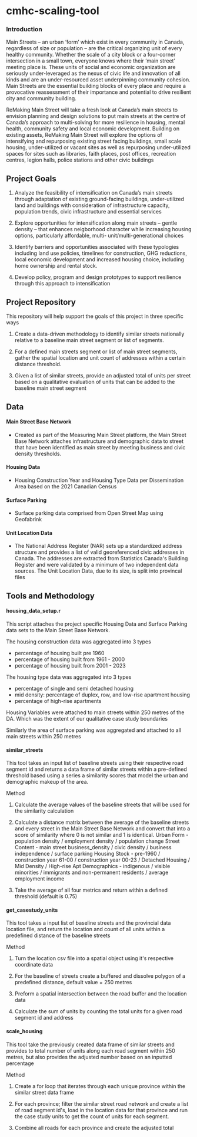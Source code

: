 # cmhc-scaling-tool

### Introduction

Main Streets – an urban ‘form’ which exist in every community in Canada, regardless of size or population – are the critical organizing unit of every healthy community. Whether the scale of a city block or a four-corner intersection in a small town, everyone knows where their ‘main street’ meeting place is. These units of social and economic organization are seriously under-leveraged as the nexus of civic life and innovation of all kinds and are an under-resourced asset underpinning community cohesion. Main Streets are the essential building blocks of every place and require a provocative reassessment of their importance and potential to drive resilient city and community building.


ReMaking Main Street will take a fresh look at Canada’s main streets to envision planning and design solutions to put main streets at the centre of Canada’s approach to multi-solving for more resilience in housing, mental health, community safety and local economic development. Building on existing assets, ReMaking Main Street will explore the options of intensifying and repurposing existing street facing buildings, small scale housing, under-utilized or vacant sites as well as repurposing under-utilized 
spaces for sites such as libraries, faith places, post offices, recreation centres, legion halls, police stations and other civic buildings


## Project Goals

1. Analyze the feasibility of intensification on Canada’s main streets through adaptation of existing ground-facing buildings, under-utilized land and buildings with consideration of infrastructure capacity, population trends, civic infrastructure and essential services

2. Explore opportunities for intensification along main streets – gentle density – that enhances neigborhood character while increasing housing options, particularly affordable, multi- unit/multi-generational choices

3. Identify barriers and opportunities associated with these typologies including land use policies, timelines for construction, GHG reductions, local economic development and increased housing choice, including home ownership and rental stock.

4. Develop policy, program and design prototypes to support resilience through this approach to 
intensification


## Project Repository

This repository will help support the goals of this project in three specific ways

1. Create a data-driven methodology to identify similar streets nationally relative to a baseline main street segment or list of segments.

2. For a defined main streets segment or list of main street segments, gather the spatial location and unit count of addresses within a certain distance threshold.

3. Given a list of similar streets, provide an adjusted total of units per street based on a qualitative evaluation of units that can be added to the baseline main street segment


## Data

#### Main Street Base Network
 - Created as part of the Measuring Main Street platform, the Main Street Base Network attaches infrastructure and demographic data to street that have been identified as main street by meeting business and civic density thresholds.
 
#### Housing Data
 - Housing Construction Year and Housing Type Data per Dissemination Area based on the 2021 Canadian Census

#### Surface Parking
 - Surface parking data comprised from Open Street Map using Geofabrink

#### Unit Location Data
 - The National Address Register (NAR) sets up a standardized address structure and provides a list of valid georeferenced civic addresses in Canada. The addresses are extracted from Statistics Canada's Building Register and were validated by a minimum of two independent data sources. The Unit Location Data, due to its size, is split into provincal files
 

## Tools and Methodology

#### housing_data_setup.r
This script attaches the project specific Housing Data and Surface Parking data sets to the Main Street Base Network.

The housing construction data was aggregated into 3 types
  - percentage of housing built pre 1960
  - percentage of housing built from 1961 - 2000
  - percentage of housing built from 2001 - 2023

The housing type data was aggregated into 3 types
  - percentage of single and semi detached housing
  - mid density: percentage of duplex, row, and low-rise apartment housing
  - percentage of high-rise apartments
  
Housing Variables were attached to main streets within 250 metres of the DA. Which was the extent of our qualitative case study boundaries

Similarly the area of surface parking was aggregated and attached to all main streets within 250 metres


#### similar_streets
This tool takes an input list of baseline streets using their respective road segment id and returns a data frame of similar streets within a pre-defined threshold based using a series a similarity scores that model the urban and demographic makeup of the area.

Method

1. Calculate the average values of the baseline streets that will be used for the similarity calculation

2. Calculate a distance matrix between the average of the baseline streets and every street in the Main Street Base Network and convert that into a score of similarity where 0 is not similar and 1 is identical.
      Urban Form - population density / employment density / population change
      Street Content - main street business_density / civic density / business independence / surface parking
      Housing Stock - pre-1960 / construction year 61-00 / construction year 00-23 / Detached Housing / Mid Density / High-rise Apt
      Demographics - indigenous / visible minorities / immigrants and non-permanent residents / average employment income
      
3. Take the average of all four metrics and return within a defined threshold (default is 0.75)


#### get_casestudy_units
This tool takes a input list of baseline streets and the provincial data location file, and return the location and count of all units within a predefined distance of the baseline streets

Method

1. Turn the location csv file into a spatial object using it's respective coordinate data

2. For the baseline of streets create a buffered and dissolve polygon of a predefined distance, default value = 250 metres

3. Preform a spatial intersection between the road buffer and the location data

4. Calculate the sum of units by counting the total units for a given road segment id and address



#### scale_housing
This tool take the previously created data frame of similar streets and provides to total number of units along each road segment within 250 metres, but also provides the adjusted number based on an inputted percentage

Method

1. Create a for loop that iterates through each unique province within the similar street data frame

2. For each province; filter the similar street road network and create a list of road segment id's, load in the location data for that province and run the case study units to get the count of units for each segment.

3. Combine all roads for each province and create the adjusted total












